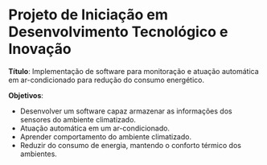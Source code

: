 # Projeto de  Iniciação em Desenvolvimento Tecnológico e Inovação

**Título**: Implementação de software para monitoração e atuação automática em ar-condicionado para redução do consumo energético.

**Objetivos**:
 - Desenvolver um software capaz armazenar as informações dos sensores do ambiente climatizado.
 - Atuação automática em um ar-condicionado.
 - Aprender comportamento do ambiente climatizado.
 - Reduzir do consumo de energia, mantendo o conforto térmico dos ambientes.


